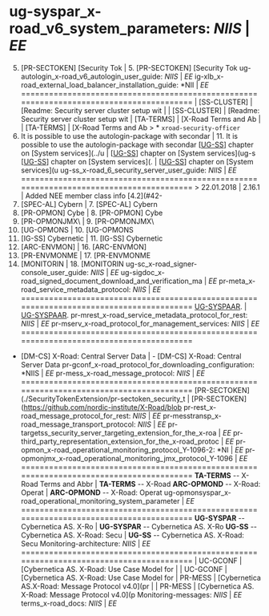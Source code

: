 ug-syspar_x-road_v6_system_parameters: *NIIS*		      |	*EE*
========================================================================================
5.  <a id="Ref_PR-SECTOKEN"></a>\[PR-SECTOKEN\] [Security Tok |	5.  <a id="Ref_PR-SECTOKEN"></a>\[PR-SECTOKEN\] [Security Tok
ug-autologin_x-road_v6_autologin_user_guide: *NIIS*	      |	*EE*
ig-xlb_x-road_external_load_balancer_installation_guide: *NII |	*EE*
========================================================================================
| \[SS-CLUSTER\] | [Readme: Security server cluster setup wit |	| \[SS-CLUSTER\] | [Readme: Security server cluster setup wit
| <a name="Ref_TERMS"></a>\[TA-TERMS\] | [X-Road Terms and Ab |	| <a name="Ref_TERMS"></a>\[TA-TERMS\] | [X-Road Terms and Ab
							      >	   * `xroad-security-officer`
11. It is possible to use the autologin-package with secondar |	11. It is possible to use the autologin-package with secondar
\[[UG-SS](#13-references)\] chapter on [System services](../u |	\[[UG-SS](#13-references)\] chapter on [System services](ug-s
   \[[UG-SS](#13-references)\] chapter on [System services](. |	   \[[UG-SS](#13-references)\] chapter on [System services](u
ug-ss_x-road_6_security_server_user_guide: *NIIS*	      |	*EE*
========================================================================================
							      >	22.01.2018 | 2.16.1  | Added NEE member class info [4.2](#42-
7.  <a id="Ref_SPEC-AL" class="anchor"></a>\[SPEC-AL\] Cybern |	7.  <a id="Ref_SPEC-AL" class="anchor"></a>\[SPEC-AL\] Cybern
8.  <a id="Ref_PR-OPMON" class="anchor"></a>\[PR-OPMON\] Cybe |	8.  <a id="Ref_PR-OPMON" class="anchor"></a>\[PR-OPMON\] Cybe
9.  <a id="Ref_PR-OPMONJMX" class="anchor"></a>\[PR-OPMONJMX\ |	9.  <a id="Ref_PR-OPMONJMX" class="anchor"></a>\[PR-OPMONJMX\
10. <a id="Ref_UG-OPMONSYSPAR" class="anchor"></a>\[UG-OPMONS |	10. <a id="Ref_UG-OPMONSYSPAR" class="anchor"></a>\[UG-OPMONS
11. <a id="Ref_IG-SS" class="anchor"></a>\[IG-SS\] Cybernetic |	11. <a id="Ref_IG-SS" class="anchor"></a>\[IG-SS\] Cybernetic
16. <a id="Ref_ARC-ENVMON" class="anchor"></a>\[ARC-ENVMON\]  |	16. <a id="Ref_ARC-ENVMON" class="anchor"></a>\[ARC-ENVMON\] 
17. <a id="Ref_PR-ENVMONMES" class="anchor"></a>\[PR-ENVMONME |	17. <a id="Ref_PR-ENVMONMES" class="anchor"></a>\[PR-ENVMONME
18. <a id="Ref_MONITORING_XSD" class="anchor"></a>\[MONITORIN |	18. <a id="Ref_MONITORING_XSD" class="anchor"></a>\[MONITORIN
ug-sc_x-road_signer-console_user_guide: *NIIS*		      |	*EE*
ug-sigdoc_x-road_signed_document_download_and_verification_ma |	*EE*
pr-meta_x-road_service_metadata_protocol: *NIIS*	      |	*EE*
========================================================================================
[UG-SYSPAAR](ug-syspar_x-road_v6_system_parameters.md).	      |	[UG-SYSPAAR](ug-syspar_x-road_v7_system_parameters.md).
pr-mrest_x-road_service_metadata_protocol_for_rest: *NIIS*    |	*EE*
pr-mserv_x-road_protocol_for_management_services: *NIIS*      |	*EE*
========================================================================================
- <a name="Ref_DM-CS"></a>[DM-CS] X-Road: Central Server Data |	- <a name="Ref_DM-CS"></a>[DM-CS] X-Road: Central Server Data
pr-gconf_x-road_protocol_for_downloading_configuration: *NIIS |	*EE*
pr-mess_x-road_message_protocol: *NIIS*			      |	*EE*
========================================================================================
[PR-SECTOKEN](./SecurityTokenExtension/pr-sectoken_security_t |	[PR-SECTOKEN](https://github.com/nordic-institute/X-Road/blob
pr-rest_x-road_message_protocol_for_rest: *NIIS*	      |	*EE*
pr-messtransp_x-road_message_transport_protocol: *NIIS*	      |	*EE*
pr-targetss_security_server_targeting_extension_for_the_x-roa |	*EE*
pr-third_party_representation_extension_for_the_x-road_protoc |	*EE*
pr-opmon_x-road_operational_monitoring_protocol_Y-1096-2: *NI |	*EE*
pr-opmonjmx_x-road_operational_monitoring_jmx_protocol_Y-1096 |	*EE*
========================================================================================
<a name="Ref_TERMS"></a>**TA-TERMS** -- X-Road Terms and Abbr |	<a name="Ref_TERMS" class="anchor"></a>**TA-TERMS** -- X-Road
<a name="Ref_ARC-OPMOND"></a>**ARC-OPMOND** -- X-Road: Operat |	<a name="Ref_ARC-OPMOND"></a>**ARC-OPMOND** -- X-Road: Operat
ug-opmonsyspar_x-road_operational_monitoring_system_parameter |	*EE*
========================================================================================
<a name="UG-SYSPAR"></a>**UG-SYSPAR** -- Cybernetica AS. X-Ro |	<a name="UG-SYSPAR"></a>**UG-SYSPAR** -- Cybernetica AS. X-Ro
<a name="UG-SS"></a>**UG-SS** -- Cybernetica AS. X-Road: Secu |	<a name="UG-SS"></a>**UG-SS** -- Cybernetica AS. X-Road: Secu
Monitoring-architecture: *NIIS*				      |	*EE*
========================================================================================
| UC-GCONF      | [Cybernetica AS. X-Road: Use Case Model for |	| UC-GCONF      | [Cybernetica AS. X-Road: Use Case Model for
| PR-MESS | [Cybernetica AS.X-Road: Message Protocol v4.0](pr |	| PR-MESS | [Cybernetica AS. X-Road: Message Protocol v4.0](p
Monitoring-messages: *NIIS*				      |	*EE*
terms_x-road_docs: *NIIS*				      |	*EE*
